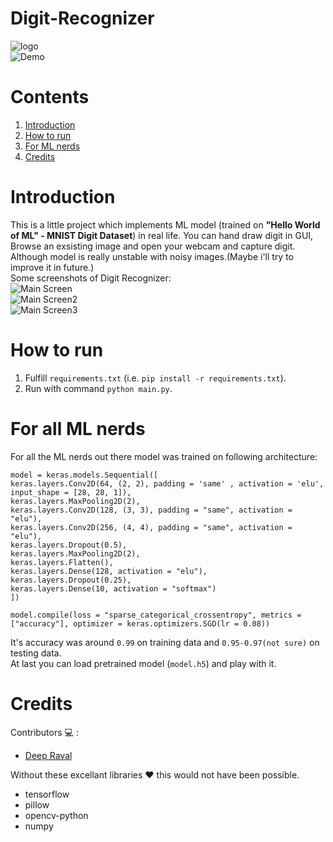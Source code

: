 # Digit-Recognizer
![logo](https://github.com/imdeep2905/Digit-Recognizer/blob/master/Images/icon.png)<br>
![Demo](https://github.com/imdeep2905/Digit-Recognizer/blob/master/Images/demo.gif)
# Contents
1. [Introduction](#Introduction)
2. [How to run](#How-to-run) 
3. [For ML nerds](#For-all-ML-nerds)
4. [Credits](#Credits)
# Introduction
This is a little project which implements ML model (trained on **"Hello World of ML" - MNIST Digit Dataset**) in real life. You can hand draw digit in GUI, Browse an exsisting image and open your webcam and capture digit. Although model is really unstable with noisy images.(Maybe i'll try to improve it in future.)<br>
Some screenshots of Digit Recognizer:<br>
![Main Screen](https://github.com/imdeep2905/Digit-Recognizer/blob/master/Images/mainscreen.PNG)<br>
![Main Screen2](https://github.com/imdeep2905/Digit-Recognizer/blob/master/Images/mainscreen2.PNG)<br>
![Main Screen3](https://github.com/imdeep2905/Digit-Recognizer/blob/master/Images/mainscreen3.PNG)<br>

# How to run
  1. Fulfill ```requirements.txt``` (i.e. ```pip install -r requirements.txt```).
  2. Run with command ```python main.py```.

# For all ML nerds
For all the ML nerds out there model was trained on following architecture:
```
model = keras.models.Sequential([
keras.layers.Conv2D(64, (2, 2), padding = 'same' , activation = 'elu', input_shape = [28, 28, 1]),
keras.layers.MaxPooling2D(2),
keras.layers.Conv2D(128, (3, 3), padding = "same", activation = "elu"),
keras.layers.Conv2D(256, (4, 4), padding = "same", activation = "elu"),
keras.layers.Dropout(0.5),
keras.layers.MaxPooling2D(2),
keras.layers.Flatten(),
keras.layers.Dense(128, activation = "elu"),
keras.layers.Dropout(0.25),
keras.layers.Dense(10, activation = "softmax")
])

model.compile(loss = "sparse_categorical_crossentropy", metrics = ["accuracy"], optimizer = keras.optimizers.SGD(lr = 0.08))
``` 
It's accuracy was around ```0.99``` on training data and ```0.95-0.97(not sure)``` on testing data.<br>
At last you can load pretrained model (```model.h5```) and play with it.

# Credits

Contributors :computer: : 
   * [Deep Raval](https://github.com/imdeep2905)

Without these excellant libraries :heart: this would not have been possible.
   * tensorflow
   * pillow
   * opencv-python
   * numpy
